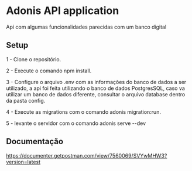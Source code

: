 # Adonis API application

Api com algumas funcionalidades parecidas com um banco digital

## Setup

1 - Clone o repositório.

2 - Execute o comando npm install.

3 - Configure o arquivo .env com as informações do banco de dados a ser utilizado, a api foi feita utilizando o banco de dados PostgresSQL, caso va utilizar um banco de dados diferente, consultar o arquivo database dentro da pasta config.

4 - Execute as migrations com o comando adonis migration:run.

5 - levante o servidor com o comando adonis serve --dev


## Documentação

https://documenter.getpostman.com/view/7560069/SVYwMHW3?version=latest



